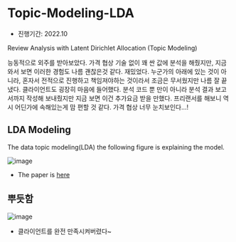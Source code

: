 # Topic-Modeling-LDA
- 진행기간: 2022.10

Review Analysis with Latent Dirichlet Allocation (Topic Modeling)

능동적으로 외주를 받아보았다. 가격 협상 기술 없이 꽤 싼 값에 분석을 해줬지만, 지금와서 보면 이러한 경험도 나름 괜찮은것 같다. 재밌었다. 
누군가의 아래에 있는 것이 아니라, 혼자서 전적으로 진행하고 책임져야하는 것이라서 조금은 무서웠지만 나름 잘 끝냈다.
클라이언트도 굉장히 마음에 들어했다.
분석 코드 뿐 만이 아니라 분석 결과 보고서까지 작성해 보내줬지만 지금 보면 이건 추가요금 받을 만했다.
프리랜서를 해보니 역시 어딘가에 속해있는게 맘 편할 것 같다. 가격 협상 너무 눈치보인다...!



## LDA Modeling
The data topic modeling(LDA) the following figure is explaining the model.

![image](https://user-images.githubusercontent.com/77769026/196339881-b05ae589-d53a-493b-ae29-0b2fa21a6fe6.png)


- The paper is [here](https://www.jmlr.org/papers/volume3/blei03a/blei03a.pdf)


## 뿌듯함

![image](https://user-images.githubusercontent.com/77769026/198184901-eb42e501-fb57-411e-bb30-45019a3eed90.png)

- 클라이언트를 완전 만족시켜버렸다~
